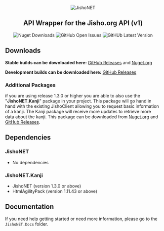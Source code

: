 <div align="center">

![JishoNET](http://cdn.mutedevs.nl/nuget/JishoNET/iconSmall.png)

## API Wrapper for the Jisho.org API (v1)

![Nuget Downloads](https://img.shields.io/nuget/dt/JishoNET?color=56D926&label=JishoNET%20Downloads) ![GitHub Open Issues](https://img.shields.io/github/issues-raw/Myuuiii/JishoNET) ![GitHUb Latest Version](https://img.shields.io/github/v/release/Myuuiii/JishoNET?label=Latest%20Stable%20Release)

</div>

## Downloads

**Stable builds can be downloaded here:** [GitHub Releases](https://github.com/Myuuiii/JishoNET/releases) and [Nuget.org](https://www.nuget.org/packages/JishoNET/)

**Development builds can be downloaded here:** [GitHub Releases](https://github.com/Myuuiii/JishoNET/releases)

### Additional Packages

if you are using release 1.3.0 or higher you are able to also use the "**JishoNET.Kanji**" package in your project. This package will go hand in hand with the existing JishoClient allowing you to request basic information of a kanji. The Kanji package will receive more updates to retrieve more data about the kanji. This package can be downloaded from [Nuget.org](https://www.nuget.org/packages/JishoNET/) and [GitHub Releases](https://github.com/Myuuiii/JishoNET/releases).

## Dependencies

### JishoNET

-   No dependencies

### JishoNET.Kanji

-   JishoNET (version 1.3.0 or above)
-   HtmlAgilityPack (version 1.11.43 or above)

## Documentation

If you need help getting started or need more information, please go to the `JishoNET.Docs` folder.
